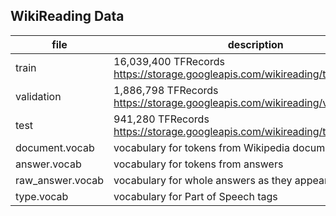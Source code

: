 ## WikiReading Data

| file             | description                                                                      |
|------------------|----------------------------------------------------------------------------------|
| train            | 16,039,400 TFRecords https://storage.googleapis.com/wikireading/train.tar.gz     |
| validation       | 1,886,798 TFRecords https://storage.googleapis.com/wikireading/validation.tar.gz |
| test             | 941,280 TFRecords https://storage.googleapis.com/wikireading/test.tar.gz         |
| document.vocab   | vocabulary for tokens from Wikipedia documents                                   |
| answer.vocab     | vocabulary for tokens from answers                                               |
| raw_answer.vocab | vocabulary for whole answers as they appear in WikiData                          |
| type.vocab       | vocabulary for Part of Speech tags                                               |
